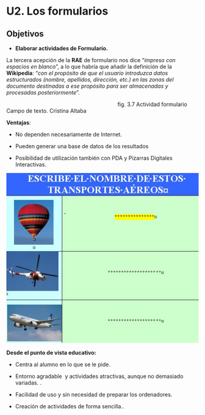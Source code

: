 # U2. Los formularios

## Objetivos

*   **Elaborar actividades de Formulario.**

La tercera acepción de la **RAE** de formulario nos dice “_impreso con espacios en blanco_”, a lo que habría que añadir la definición de la **Wikipedia**: “_con el propósito de que el usuario introduzca datos estructurados (nombre, apellidos, dirección, etc.) en las zonas del documento destinadas a ese propósito para ser almacenadas y procesadas posteriormente_”.

                                                                          fig. 3.7 Actividad formulario Campo de texto. Cristina Altaba

**Ventajas**:

*   No dependen necesariamente de Internet.
    
*   Pueden generar una base de datos de los resultados
    
*   Posibilidad de utilización también con PDA y Pizarras Digitales Interactivas.
    


![Actividades de formulario de Campo de Texto. Cristina Altaba](img/Cuestionario_Cristina_Altaba.jpg "Actividades de Formulario")


**Desde el punto de vista educativo:**

*   Centra al alumno en lo que se le pide.
    
*   Entorno agradable  y actividades atractivas, aunque no demasiado variadas. .
    
*   Facilidad de uso y sin necesidad de preparar los ordenadores.
    
*   Creación de actividades de forma sencilla..
    

